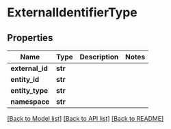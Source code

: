# ExternalIdentifierType

## Properties
Name | Type | Description | Notes
------------ | ------------- | ------------- | -------------
**external_id** | **str** |  | 
**entity_id** | **str** |  | 
**entity_type** | **str** |  | 
**namespace** | **str** |  | 

[[Back to Model list]](../README.md#documentation-for-models) [[Back to API list]](../README.md#documentation-for-api-endpoints) [[Back to README]](../README.md)


